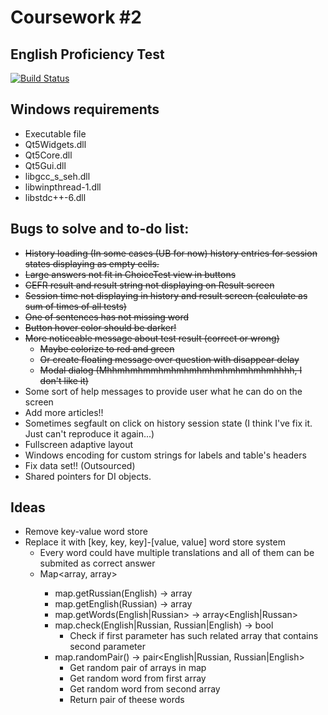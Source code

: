 # Coursework #2
## English Proficiency Test

[![Build Status](https://travis-ci.org/TheEvilRoot/2CourseWork.svg?branch=master)](https://travis-ci.org/TheEvilRoot/2CourseWork)

Windows requirements
----

* Executable file
* Qt5Widgets.dll
* Qt5Core.dll
* Qt5Gui.dll
* libgcc_s_seh.dll
* libwinpthread-1.dll
* libstdc++-6.dll

Bugs to solve and to-do list:
-----

* ~~History loading (In some cases (UB for now) history entries for session states displaying as empty cells.~~
* ~~Large answers not fit in ChoiceTest view in buttons~~
* ~~CEFR result and result string not displaying on Result screen~~
* ~~Session time not displaying in history and result screen (calculate as sum of times of all tests)~~
* ~~One of sentences has not missing word~~
* ~~Button hover color should be darker!~~
* ~~More noticeable message about test result (correct or wrong)~~
	* ~~Maybe colorize to red and green~~
	* ~~Or create floating message over question with disappear delay~~
	* ~~Modal dialog (Mhhmhmhmmhmhmhmhmhmhmhmhmhmhhhh, I don't like it)~~
* Some sort of help messages to provide user what he can do on the screen
* Add more articles!!
* Sometimes segfault on click on history session state (I think I've fix it. Just can't reproduce it again...)
* Fullscreen adaptive layout
* Windows encoding for custom strings for labels and table's headers
* Fix data set!! (Outsourced)
* Shared pointers for DI objects.



Ideas
----

* Remove key-value word store
* Replace it with [key, key, key]-[value, value] word store system
	* Every word could have multiple translations and all of them can be submited as correct answer
	* Map<array<Russian>, array<English>>
		* map.getRussian(English) -> array<Russian>
		* map.getEnglish(Russian) -> array<English>
		* map.getWords(English|Russian> -> array<English|Russan>
		* map.check(English|Russian, Russian|English) -> bool
			* Check if first parameter has such related array that contains second parameter
		* map.randomPair() -> pair<English|Russian, Russian|English>
			* Get random pair of arrays in map
			* Get random word from first array
			* Get random word from second array
			* Return pair of theese words
